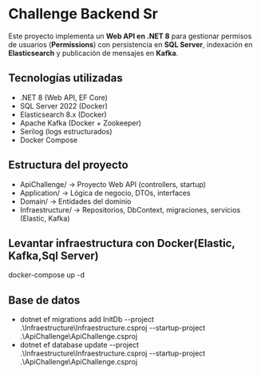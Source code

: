 # Challenge Backend Sr

Este proyecto implementa un **Web API en .NET 8** para gestionar permisos de usuarios (**Permissions**) con persistencia en **SQL Server**, indexación en **Elasticsearch** y publicación de mensajes en **Kafka**.  


## Tecnologías utilizadas
- .NET 8 (Web API, EF Core)
- SQL Server 2022 (Docker)
- Elasticsearch 8.x (Docker)
- Apache Kafka (Docker + Zookeeper)
- Serilog (logs estructurados)
- Docker Compose


## Estructura del proyecto
- ApiChallenge/ -> Proyecto Web API (controllers, startup)
- Application/ -> Lógica de negocio, DTOs, interfaces
- Domain/ -> Entidades del dominio
- Infraestructure/ -> Repositorios, DbContext, migraciones, servicios (Elastic, Kafka)
## Levantar infraestructura con Docker(Elastic, Kafka,Sql Server)
docker-compose up -d
## Base de datos
- dotnet ef migrations add InitDb --project .\Infraestructure\Infraestructure.csproj --startup-project .\ApiChallenge\ApiChallenge.csproj
- dotnet ef database update --project .\Infraestructure\Infraestructure.csproj --startup-project .\ApiChallenge\ApiChallenge.csproj
